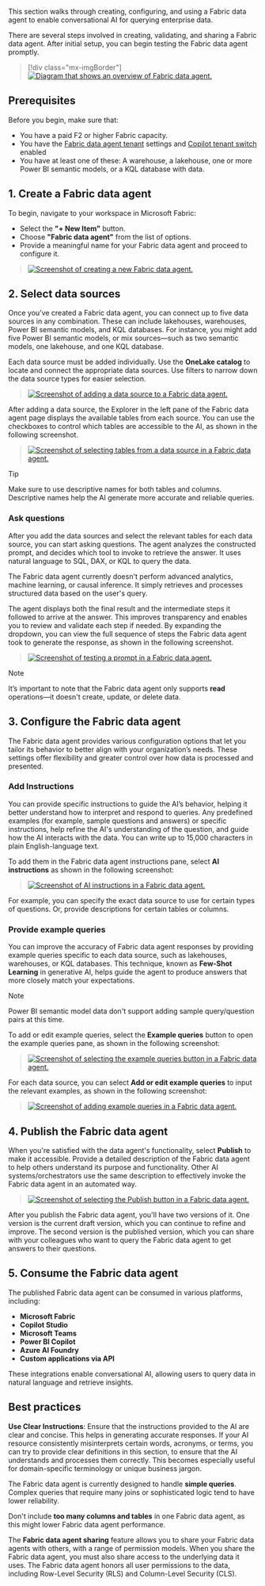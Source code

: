 This section walks through creating, configuring, and using a Fabric data agent to enable conversational AI for querying enterprise data.

There are several steps involved in creating, validating, and sharing a Fabric data agent. After initial setup, you can begin testing the Fabric data agent promptly.

> [!div class="mx-imgBorder"]
> [![Diagram that shows an overview of Fabric data agent.](../media/data-agent-overview.png)](../media/data-agent-overview.png#lightbox)

## Prerequisites

Before you begin, make sure that:

- You have a paid F2 or higher Fabric capacity.
- You have the [Fabric data agent tenant](/fabric/data-science/data-agent-tenant-settings) settings and [Copilot tenant switch](/fabric/data-science/data-agent-tenant-settings) enabled
- You have at least one of these: A warehouse, a lakehouse, one or more Power BI semantic models, or a KQL database with data.

## 1. Create a Fabric data agent

To begin, navigate to your workspace in Microsoft Fabric:
- Select the **"+ New Item"** button.
- Choose **"Fabric data agent"** from the list of options.
- Provide a meaningful name for your Fabric data agent and proceed to configure it.

> [![Screenshot of creating a new Fabric data agent.](../media/new-fabric-data-agent.png)](../media/new-fabric-data-agent.png#lightbox)

## 2. Select data sources

Once you’ve created a Fabric data agent, you can connect up to five data sources in any combination. These can include lakehouses, warehouses, Power BI semantic models, and KQL databases. For instance, you might add five Power BI semantic models, or mix sources—such as two semantic models, one lakehouse, and one KQL database.

Each data source must be added individually. Use the **OneLake catalog** to locate and connect the appropriate data sources. Use filters to narrow down the data source types for easier selection.

> [![Screenshot of adding a data source to a Fabric data agent.](../media/fabric-data-agent-add-data-source.png)](../media/fabric-data-agent-add-data-source.png#lightbox)

After adding a data source, the Explorer in the left pane of the Fabric data agent page displays the available tables from each source. You can use the checkboxes to control which tables are accessible to the AI, as shown in the following screenshot.

> [![Screenshot of selecting tables from a data source in a Fabric data agent.](../media/fabric-data-agent-select-tables.png)](../media/fabric-data-agent-select-tables.png#lightbox)

> [!TIP]
> 
> Make sure to use descriptive names for both tables and columns. Descriptive names help the AI generate more accurate and reliable queries.

### Ask questions

After you add the data sources and select the relevant tables for each data source, you can start asking questions. The agent analyzes the constructed prompt, and decides which tool to invoke to retrieve the answer. It uses natural language to SQL, DAX, or KQL to query the data.

The Fabric data agent currently doesn't perform advanced analytics, machine learning, or causal inference. It simply retrieves and processes structured data based on the user's query.

The agent displays both the final result and the intermediate steps it followed to arrive at the answer. This improves transparency and enables you to review and validate each step if needed. By expanding the dropdown, you can view the full sequence of steps the Fabric data agent took to generate the response, as shown in the following screenshot.

> [![Screenshot of testing a prompt in a Fabric data agent.](../media/fabric-data-agent-prompt.png)](../media/fabric-data-agent-prompt.png#lightbox)

> [!NOTE]
> 
> It’s important to note that the Fabric data agent only supports **read** operations—it doesn't create, update, or delete data.

## 3. Configure the Fabric data agent

The Fabric data agent provides various configuration options that let you tailor its behavior to better align with your organization’s needs. These settings offer flexibility and greater control over how data is processed and presented.

### Add Instructions

You can provide specific instructions to guide the AI’s behavior, helping it better understand how to interpret and respond to queries. Any predefined examples (for example, sample questions and answers) or specific instructions, help refine the AI's understanding of the question, and guide how the AI interacts with the data. You can write up to 15,000 characters in plain English-language text.

To add them in the Fabric data agent instructions pane, select **AI instructions** as shown in the following screenshot:

> [![Screenshot of AI instructions in a Fabric data agent.](../media/fabric-data-agent-ai-instructions.png)](../media/fabric-data-agent-ai-instructions.png#lightbox)

For example, you can specify the exact data source to use for certain types of questions. Or, provide descriptions for certain tables or columns.

### Provide example queries

You can improve the accuracy of Fabric data agent responses by providing example queries specific to each data source, such as lakehouses, warehouses, or KQL databases. This technique, known as **Few-Shot Learning** in generative AI, helps guide the agent to produce answers that more closely match your expectations.

> [!NOTE]
> 
> Power BI semantic model data don't support adding sample query/question pairs at this time. 

To add or edit example queries, select the **Example queries** button to open the example queries pane, as shown in the following screenshot:

> [![Screenshot of selecting the example queries button in a Fabric data agent.](../media/fabric-data-agent-example-queries-button.png)](../media/fabric-data-agent-example-queries-button.png#lightbox)

For each data source, you can select **Add or edit example queries** to input the relevant examples, as shown in the following screenshot:

> [![Screenshot of adding example queries in a Fabric data agent.](../media/fabric-data-agent-add-example.png)](../media/fabric-data-agent-add-example.png#lightbox)

## 4. Publish the Fabric data agent

When you're satisfied with the data agent's functionality, select **Publish** to make it accessible. Provide a detailed description of the Fabric data agent to help others understand its purpose and functionality. Other AI systems/orchestrators use the same description to effectively invoke the Fabric data agent in an automated way.

> [![Screenshot of selecting the Publish button in a Fabric data agent.](../media/fabric-data-agent-publish-button.png)](../media/fabric-data-agent-publish-button.png#lightbox)

After you publish the Fabric data agent, you'll have two versions of it. One version is the current draft version, which you can continue to refine and improve. The second version is the published version, which you can share with your colleagues who want to query the Fabric data agent to get answers to their questions. 

## 5. Consume the Fabric data agent

The published Fabric data agent can be consumed in various platforms, including:

- **Microsoft Fabric**
- **Copilot Studio**
- **Microsoft Teams**
- **Power BI Copilot**
- **Azure AI Foundry**
- **Custom applications via API**

These integrations enable conversational AI, allowing users to query data in natural language and retrieve insights.

## Best practices

**Use Clear Instructions**: Ensure that the instructions provided to the AI are clear and concise. This helps in generating accurate responses. If your AI resource consistently misinterprets certain words, acronyms, or terms, you can try to provide clear definitions in this section, to ensure that the AI understands and processes them correctly. This becomes especially useful for domain-specific terminology or unique business jargon.

The Fabric data agent is currently designed to handle **simple queries**. Complex queries that require many joins or sophisticated logic tend to have lower reliability.

Don't include **too many columns and tables** in one Fabric data agent, as this might lower Fabric data agent performance.

The **Fabric data agent sharing** feature allows you to share your Fabric data agents with others, with a range of permission models. When you share the Fabric data agent, you must also share access to the underlying data it uses. The Fabric data agent honors all user permissions to the data, including Row-Level Security (RLS) and Column-Level Security (CLS).

